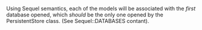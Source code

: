 
Using Sequel semantics, each of the models will be associated with the 
*first* database opened, which *should* be the only one opened by the 
PersistentStore class.  (See Sequel::DATABASES contant).

